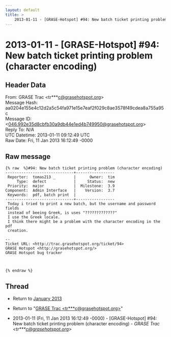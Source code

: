 ```yaml
---
layout: default
title: >
    2013-01-11 - [GRASE-Hotspot] #94: New batch ticket printing problem (character encoding)
---
```


# 2013-01-11 - [GRASE-Hotspot] #94: New batch ticket printing problem (character encoding)

## Header Data

From: GRASE Trac \<tr***c@grasehotspot.org\><br>
Message Hash: aa0204e155e4c12d2a5c54fa971e15e7eaf2f029c8ae3578f49cdea8a755a95c<br>
Message ID: \<046.992e35d8cbfb30a9db44e1ed4b749950@grasehotspot.org\><br>
Reply To: _N/A_<br>
UTC Datetime: 2013-01-11 09:12:49 UTC<br>
Raw Date: Fri, 11 Jan 2013 16:12:49 -0000<br>

## Raw message

```
{% raw  %}#94: New batch ticket printing problem (character encoding)
------------------------------+-----------------
 Reporter:  tomas213 _        |      Owner:  tim
     Type:  defect            |     Status:  new
 Priority:  major             |  Milestone:  3.9
Component:  Admin Interface   |    Version:  3.7
 Keywords:  pdf, batch print  |
------------------------------+-----------------
 Today i tried to print a new batch, but the username and password fields
 instead of beeing Greek, is uses "?????????????"
 I use the Greek locale.
 I think there might be a problem with the character encoding in the pdf
 creation.

-- 
Ticket URL: <http://trac.grasehotspot.org/ticket/94>
GRASE Hotspot <http://grasehotspot.org/>
GRASE Hotspot bug tracker



{% endraw %}
```

## Thread

+ Return to [January 2013](/archive/2013/01)

+ Return to "[GRASE Trac <tr***c<span>@</span>grasehotspot.org>](/authors/tr___c_at_grasehotspot_org)"

+ 2013-01-11 (Fri, 11 Jan 2013 16:12:49 -0000) - [GRASE-Hotspot] #94: New batch ticket printing problem (character encoding) - _GRASE Trac \<tr***c@grasehotspot.org\>_

